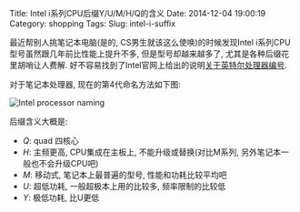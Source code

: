 Title: Intel i系列CPU后缀Y/U/M/H/Q的含义
Date: 2014-12-04 19:00:19
Category: shopping
Tags: 
Slug: intel-i-suffix


最近帮别人挑笔记本电脑(是的, CS男生就该这么使唤)的时候发现Intel i系列CPU型号虽然跟几年前比性能上提升不多, 但是型号却越来越多了, 尤其是各种后缀花里胡哨让人费解. 好不容易找到了Intel官网上给出的说明[关于英特尔处理器编号](http://www.intel.cn/content/www/cn/zh/processors/processor-numbers.html).

对于笔记本处理器, 现在的第4代命名方法如下图:

![Intel processor naming]({filename}../images/intel-processor-naming.jpg)

后缀含义大概是:

- *Q*:  quad 四核心 
- *H*:  主频更高, CPU集成在主板上, 不能升级或替换(对比M系列, 另外笔记本一般也不会升级CPU吧) 
- *M*:  移动式, 笔记本上最普遍的型号, 性能和功耗比较平均吧 
- *U*:  超低功耗, 一般超极本上用的比较多, 频率限制的比较低 
- *Y*:  极低功耗, 比U更低 
